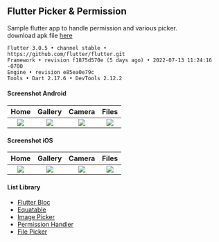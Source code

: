 ## Flutter Picker & Permission ##

Sample flutter app to handle permission and various picker.  
download apk file [here](https://www.dropbox.com/s/mob3z6j5crveiuf)  

```
Flutter 3.0.5 • channel stable • https://github.com/flutter/flutter.git
Framework • revision f1875d570e (5 days ago) • 2022-07-13 11:24:16 -0700
Engine • revision e85ea0e79c
Tools • Dart 2.17.6 • DevTools 2.12.2
```

#### Screenshot Android ####
| Home | Gallery | Camera | Files |
| :---: | :---: | :---: | :---: |
| ![](https://images2.imgbox.com/53/f1/ovE4Ep0p_o.png) | ![](https://images2.imgbox.com/b2/23/rKeM94OY_o.png) | ![](https://images2.imgbox.com/9e/d0/sW19SFxo_o.png) | ![](https://images2.imgbox.com/41/22/e2iQW9mT_o.png) |

#### Screenshot iOS ####
| Home | Gallery | Camera | Files |
| :---: | :---: | :---: | :---: |
| ![](https://images2.imgbox.com/fc/48/tH4BCi8D_o.png) | ![](https://images2.imgbox.com/3d/9b/xZF4zNNB_o.png) | ![](https://images2.imgbox.com/be/ea/ip1sIBHA_o.png) | ![](https://images2.imgbox.com/67/02/3pm9pd3K_o.png) |

#### List Library ####
- [Flutter Bloc](https://pub.dev/packages/flutter_bloc)
- [Equatable](https://pub.dev/packages/equatable)
- [Image Picker](https://pub.dev/packages/image_picker)
- [Permission Handler](https://pub.dev/packages/permission_handler)
- [File Picker](https://pub.dev/packages/file_picker)
